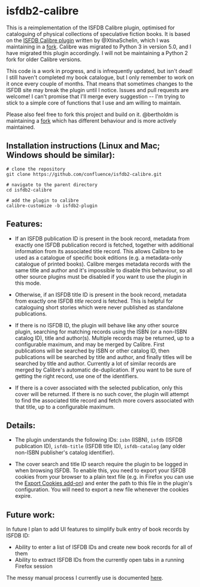 # isfdb2-calibre

This is a reimplementation of the ISFDB Calibre plugin, optimised for cataloguing of physical collections of speculative fiction books. It is based on the [ISFDB Calibre plugin][1] written by @XtinaSchelin, which I was maintaining in a [fork][2]. Calibre was migrated to Python 3 in version 5.0, and I have migrated this plugin accordingly. I will not be maintaining a Python 2 fork for older Calibre versions.

This code is a work in progress, and is infrequently updated, but isn't dead! I still haven't completed my book catalogue, but I only remember to work on it once every couple of months. That means that sometimes changes to the ISFDB site may break the plugin until I notice. Issues and pull requests are welcome! I can't promise that I'll merge every suggestion -- I'm trying to stick to a simple core of functions that I use and am willing to maintain.

Please also feel free to fork this project and build on it. @bertholdm is maintaining a [fork][3] which has different behaviour and is more actively maintained.

## Installation instructions (Linux and Mac; Windows should be similar):

    # clone the repository
    git clone https://github.com/confluence/isfdb2-calibre.git
    
    # navigate to the parent directory
    cd isfdb2-calibre
    
    # add the plugin to calibre
    calibre-customize -b isfdb2-plugin

## Features:

* If an ISFDB publication ID is present in the book record, metadata from exactly one ISFDB publication record is fetched, together with additional information from its associated title record. This allows Calibre to be used as a catalogue of specific book editions (e.g. a metadata-only catalogue of printed books). Calibre merges metadata records with the same title and author and it's impossible to disable this behaviour, so all other source plugins must be disabled if you want to use the plugin in this mode.

* Otherwise, if an ISFDB title ID is present in the book record, metadata from exactly one ISFDB *title* record is fetched. This is helpful for cataloguing short stories which were never published as standalone publications.

* If there is no ISFDB ID, the plugin will behave like any other source plugin, searching for matching records using the ISBN (or a non-ISBN catalog ID), title and author(s). Multiple records may be returned, up to a configurable maximum, and may be merged by Calibre. First publications will be searched by ISBN or other catalog ID, then publications will be searched by title and author, and finally titles will be searched by title and author. Currently a lot of similar records are merged by Calibre's automatic de-duplication. If you want to be sure of getting the right record, use one of the identifiers.

* If there is a cover associated with the selected publication, only this cover will be returned. If there is no such cover, the plugin will attempt to find the associated title record and fetch more covers associated with that title, up to a configurable maximum.

## Details:

* The plugin understands the following IDs: `isbn` (ISBN), `isfdb` (ISFDB publication ID), `isfdb-title` (ISFDB title ID), `isfdb-catalog` (any older non-ISBN publisher's catalog identifier).

* The cover search and title ID search require the plugin to be logged in when browsing ISFDB. To enable this, you need to export your ISFDB cookies from your browser to a plain text file (e.g. in Firefox you can use the [Export Cookies add-on](https://addons.mozilla.org/en-US/firefox/addon/export-cookies-txt/)) and enter the path to this file in the plugin's configuration. You will need to export a new file whenever the cookies expire.

## Future work:

In future I plan to add UI features to simplify bulk entry of book records by ISFDB ID:

* Ability to enter a list of ISFDB IDs and create new book records for all of them
* Ability to extract ISFDB IDs from the currently open tabs in a running Firefox session

The messy manual process I currently use is documented [here](http://confluence.locustforge.net/blog/posts/isfdb-calibre/).

[1]: https://github.com/XtinaSchelin/isfdb-calibre
[2]: https://github.com/confluence/isfdb-calibre
[3]: https://github.com/bertholdm/isfdb3-calibre

